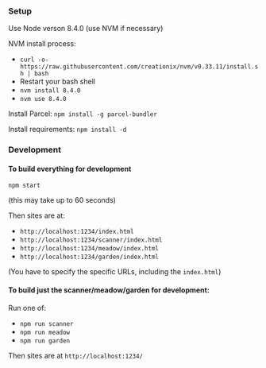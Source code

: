 ### Setup

Use Node verson 8.4.0 (use NVM if necessary)

NVM install process:
- `curl -o- https://raw.githubusercontent.com/creationix/nvm/v0.33.11/install.sh | bash`
- Restart your bash shell
- `nvm install 8.4.0`
- `nvm use 8.4.0`

Install Parcel: `npm install -g parcel-bundler`

Install requirements: `npm install -d`

### Development

#### To build everything for development

`npm start`

(this may take up to 60 seconds)

Then sites are at:
- `http://localhost:1234/index.html` 
- `http://localhost:1234/scanner/index.html`
- `http://localhost:1234/meadow/index.html`
- `http://localhost:1234/garden/index.html` 

(You have to specify the specific URLs, including the `index.html`)


#### To build just the scanner/meadow/garden for development:

Run one of:
- `npm run scanner`
- `npm run meadow`
- `npm run garden`

Then sites are at `http://localhost:1234/`
